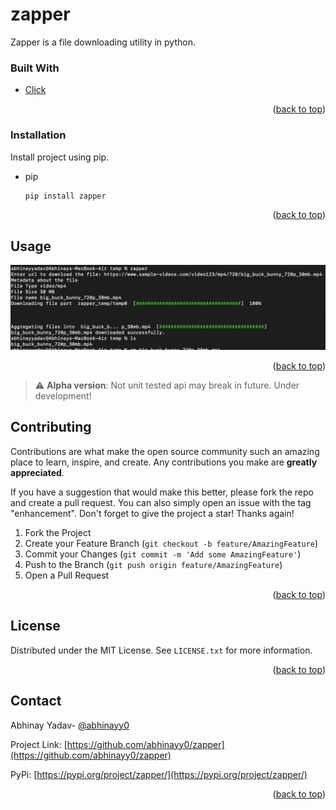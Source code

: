 # zapper

Zapper is a file downloading utility in python.

### Built With

- [Click](https://click.palletsprojects.com/en/8.1.x/)

<p align="right">(<a href="#top">back to top</a>)</p>

### Installation

Install project using pip.

- pip
  ```sh
  pip install zapper
  ```

<p align="right">(<a href="#top">back to top</a>)</p>

<!-- USAGE EXAMPLES -->

## Usage

![user screen](/screenshots/usage.png?raw=true "Zapper")

<p align="right">(<a href="#top">back to top</a>)</p>

> :warning: **Alpha version**: Not unit tested api may break in future. Under development!

<!-- CONTRIBUTING -->

## Contributing

Contributions are what make the open source community such an amazing place to learn, inspire, and create. Any contributions you make are **greatly appreciated**.

If you have a suggestion that would make this better, please fork the repo and create a pull request. You can also simply open an issue with the tag "enhancement".
Don't forget to give the project a star! Thanks again!

1. Fork the Project
2. Create your Feature Branch (`git checkout -b feature/AmazingFeature`)
3. Commit your Changes (`git commit -m 'Add some AmazingFeature'`)
4. Push to the Branch (`git push origin feature/AmazingFeature`)
5. Open a Pull Request

<p align="right">(<a href="#top">back to top</a>)</p>

<!-- LICENSE -->

## License

Distributed under the MIT License. See `LICENSE.txt` for more information.

<p align="right">(<a href="#top">back to top</a>)</p>

<!-- CONTACT -->

## Contact

Abhinay Yadav- [@abhinayy0](https://abhinayy0.github.io/)

Project Link: [https://github.com/abhinayy0/zapper](https://github.com/abhinayy0/zapper)

PyPi: [https://pypi.org/project/zapper/](https://pypi.org/project/zapper/)

<p align="right">(<a href="#top">back to top</a>)</p>
